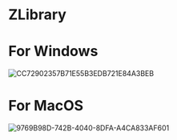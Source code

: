 # ZLibrary
# For Windows
![CC72902357B71E55B3EDB721E84A3BEB](https://user-images.githubusercontent.com/29591051/225486956-19af42e1-b923-4631-91b3-219fd687d26b.png)

# For MacOS
![9769B98D-742B-4040-8DFA-A4CA833AF601](https://user-images.githubusercontent.com/29591051/230286529-4ed5e895-9648-4a4d-89d3-beef83f207ba.png)



